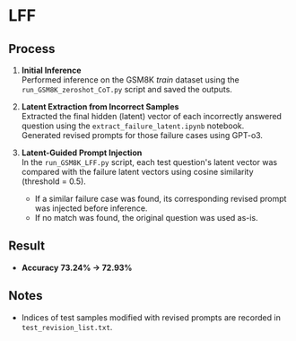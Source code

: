 # LFF

## Process

1. **Initial Inference**  
   Performed inference on the GSM8K *train* dataset using the `run_GSM8K_zeroshot_CoT.py` script and saved the outputs.

2. **Latent Extraction from Incorrect Samples**  
   Extracted the final hidden (latent) vector of each incorrectly answered question using the `extract_failure_latent.ipynb` notebook.  
   Generated revised prompts for those failure cases using GPT-o3.

3. **Latent-Guided Prompt Injection**  
   In the `run_GSM8K_LFF.py` script, each test question's latent vector was compared with the failure latent vectors using cosine similarity (threshold = 0.5).  
   - If a similar failure case was found, its corresponding revised prompt was injected before inference.  
   - If no match was found, the original question was used as-is.

## Result

- **Accuracy** **73.24% → 72.93%**

## Notes

- Indices of test samples modified with revised prompts are recorded in `test_revision_list.txt`.
